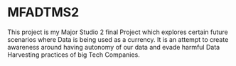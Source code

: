 # MFADTMS2
This project is my Major Studio 2 final Project which explores certain future scenarios where Data is being used as a currency. It is an attempt to create awareness around having autonomy of our data and evade harmful Data Harvesting practices of big Tech Companies.
